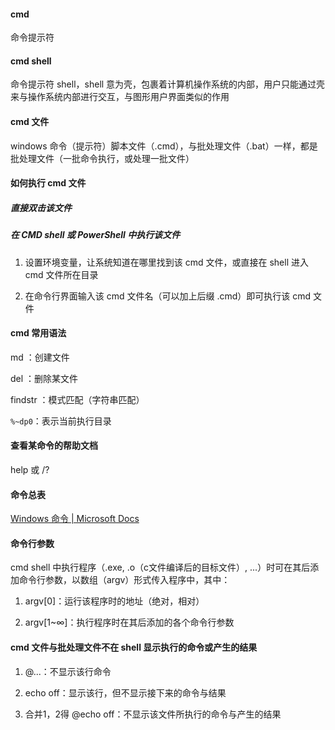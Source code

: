 #### cmd

命令提示符

#### cmd shell

命令提示符 shell，shell 意为壳，包裹着计算机操作系统的内部，用户只能通过壳来与操作系统内部进行交互，与图形用户界面类似的作用

#### cmd 文件

windows 命令（提示符）脚本文件（.cmd），与批处理文件（.bat）一样，都是批处理文件（一批命令执行，或处理一批文件）

#### 如何执行 cmd 文件

##### 直接双击该文件

##### 在 CMD shell 或 PowerShell 中执行该文件

1. 设置环境变量，让系统知道在哪里找到该 cmd 文件，或直接在 shell 进入 cmd 文件所在目录

2. 在命令行界面输入该 cmd 文件名（可以加上后缀 .cmd）即可执行该 cmd 文件

#### cmd 常用语法

md <file>：创建文件

del <file>：删除某文件

findstr ：模式匹配（字符串匹配）

`%~dp0`：表示当前执行目录

#### 查看某命令的帮助文档

help <command> 或 <command> /?

#### 命令总表

[Windows 命令 | Microsoft Docs](https://docs.microsoft.com/zh-cn/windows-server/administration/windows-commands/windows-commands#command-line-reference-a-z)

#### 命令行参数

cmd shell 中执行程序（.exe, .o（c文件编译后的目标文件）, ...）时可在其后添加命令行参数，以数组（argv）形式传入程序中，其中：

1. argv[0]：运行该程序时的地址（绝对，相对）

2. argv[1~∞]：执行程序时在其后添加的各个命令行参数

#### cmd 文件与批处理文件不在 shell 显示执行的命令或产生的结果

1. @<command>...：不显示该行命令

2. echo off：显示该行，但不显示接下来的命令与结果

3. 合并1，2得 @echo off：不显示该文件所执行的命令与产生的结果
